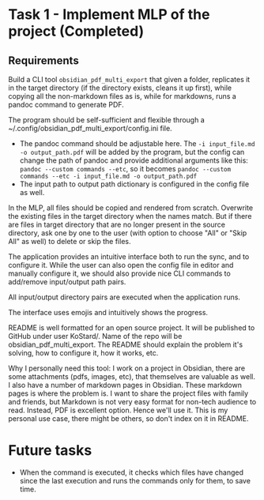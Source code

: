 # Task 1 - Implement MLP of the project (Completed)

## Requirements

Build a CLI tool `obsidian_pdf_multi_export` that given a folder, replicates it in the target directory (if the directory exists, cleans it up first), while copying all the non-markdown files as is, while for markdowns, runs a pandoc command to generate PDF.

The program should be self-sufficient and flexible through a ~/.config/obsidian_pdf_multi_export/config.ini file.

- The pandoc command should be adjustable here. The `-i input_file.md -o output_path.pdf` will be added by the program, but the config can change the path of pandoc and provide additional arguments like this: `pandoc --custom commands --etc`, so it becomes `pandoc --custom commands --etc -i input_file.md -o output_path.pdf`
- The input path to output path dictionary is configured in the config file as well.

In the MLP, all files should be copied and rendered from scratch. Overwrite the existing files in the target directory when the names match. But if there are files in target directory that are no longer present in the source directory, ask one by one to the user (with option to choose "All" or "Skip All" as well) to delete or skip the files.

The application provides an intuitive interface both to run the sync, and to configure it. While the user can also open the config file in editor and manually configure it, we should also provide nice CLI commands to add/remove input/output path pairs.

All input/output directory pairs are executed when the application runs.

The interface uses emojis and intuitively shows the progress.

README is well formatted for an open source project. It will be published to GitHub under user KoStard/. Name of the repo will be obsidian_pdf_multi_export.
The README should explain the problem it's solving, how to configure it, how it works, etc.

Why I personally need this tool: I work on a project in Obsidian, there are some attachments (pdfs, images, etc), that themselves are valuable as well. I also have a number of markdown pages in Obsidian. These markdown pages is where the problem is. I want to share the project files with family and friends, but Markdown is not very easy format for non-tech audience to read. Instead, PDF is excellent option. Hence we'll use it. This is my personal use case, there might be others, so don't index on it in README.

# Future tasks
- When the command is executed, it checks which files have changed since the last execution and runs the commands only for them, to save time.
